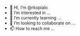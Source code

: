 - 👋 Hi, I’m @rkopialo
- 👀 I’m interested in ...
- 🌱 I’m currently learning ...
- 💞️ I’m looking to collaborate on ...
- 📫 How to reach me ...

<!---
rkopialo/rkopialo is a ✨ special ✨ repository because its `README.md` (this file) appears on your GitHub profile.
You can click the Preview link to take a look at your changes.
--->
